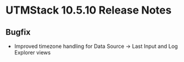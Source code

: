 # UTMStack 10.5.10 Release Notes
## Bugfix
- Improved timezone handling for Data Source -> Last Input and Log Explorer views